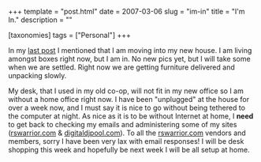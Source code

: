 +++
template = "post.html"
date = 2007-03-06
slug = "im-in"
title = "I'm In."
description = ""

[taxonomies]
tags = ["Personal"]
+++

In my [last post](http://www.carknee.com/archive/2007/02/21/it-is-coming-to-a-head-now.aspx) I mentioned that I am moving into my new house. I am living amongst boxes right now, but I am in. No new pics yet, but I will take some when we are settled. Right now we are getting furniture delivered and unpacking slowly.

<!-- more -->

My desk, that I used in my old co-op, will not fit in my new office so I am without a home office right now. I have been "unplugged" at the house for over a week now, and I must say it is nice to go without being tethered to the computer at night. As nice as it is to be without Internet at home, I **need** to get back to checking my emails and administering some of my sites ([rswarrior.com](https://rswarrior.com) & [digitaldjpool.com](https://digitaldjpool.com)). To all the [rswarrior.com](https://rswarrior.com) vendors and members, sorry I have been very lax with email responses! I will be desk shopping this week and hopefully be next week I will be all setup at home.
